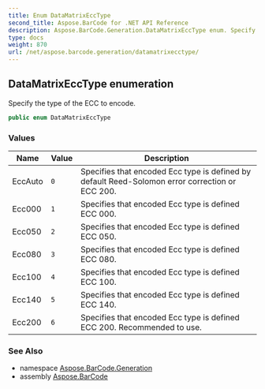 ```yaml
---
title: Enum DataMatrixEccType
second_title: Aspose.BarCode for .NET API Reference
description: Aspose.BarCode.Generation.DataMatrixEccType enum. Specify the type of the ECC to encode
type: docs
weight: 870
url: /net/aspose.barcode.generation/datamatrixecctype/
---
```

## DataMatrixEccType enumeration

Specify the type of the ECC to encode.

```csharp
public enum DataMatrixEccType
```

### Values

| Name | Value | Description |
| --- | --- | --- |
| EccAuto | `0` | Specifies that encoded Ecc type is defined by default Reed-Solomon error correction or ECC 200. |
| Ecc000 | `1` | Specifies that encoded Ecc type is defined ECC 000. |
| Ecc050 | `2` | Specifies that encoded Ecc type is defined ECC 050. |
| Ecc080 | `3` | Specifies that encoded Ecc type is defined ECC 080. |
| Ecc100 | `4` | Specifies that encoded Ecc type is defined ECC 100. |
| Ecc140 | `5` | Specifies that encoded Ecc type is defined ECC 140. |
| Ecc200 | `6` | Specifies that encoded Ecc type is defined ECC 200. Recommended to use. |

### See Also

* namespace [Aspose.BarCode.Generation](../../aspose.barcode.generation/)
* assembly [Aspose.BarCode](../../)


